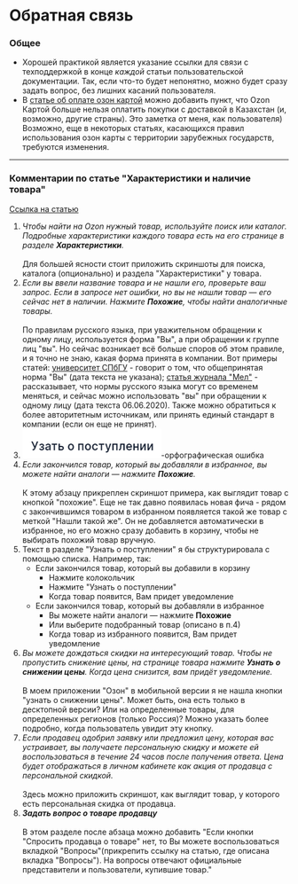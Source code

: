 # Обратная связь

### Общее

* Хорошей практикой является указание ссылки для связи с техподдержкой в конце _каждой_ статьи пользовательской документации. Так, если что-то будет непонятно, можно будет сразу задать вопрос, без лишних касаний пользователя.
* В [статье об оплате озон картой](https://docs.ozon.ru/common/oplata/payment-ways/ozon-card/?country=RU) можно добавить пункт, что Оzon Картой больше нельзя оплатить покупки с доставкой в Казахстан (и, возможно, другие страны). Это заметка от меня, как пользователя) Возможно, еще в некоторых статьях, касающихся правил использования озон карты с территории зарубежных государств, требуются изменения.

***

### Комментарии по статье "Характеристики и наличие товара"

[Ссылка на статью](https://docs.ozon.ru/common/tovary/harakteristiki-i-nalichie/?country=RU)

1. _Чтобы найти на Ozon нужный товар, используйте поиск или каталог. Подробные характеристики каждого товара есть на его странице в разделе **Характеристики**._\
   \
   Для большей ясности стоит приложить скриншоты для поиска, каталога (опционально) и раздела "Характеристики" у товара.
2. _Если вы ввели название товара и не нашли его, проверьте ваш запрос. Если в запросе нет ошибки, но вы не нашли товар — его сейчас нет в наличии. Нажмите **Похожие**, чтобы найти аналогичные товары._\
   \
   По правилам русского языка, при уважительном обращении к одному лицу, используется форма "Вы", а при обращении к группе лиц "вы". Но сейчас возникает всё больше споров об этом правиле, и я точно не знаю, какая форма принята в компании. Вот примеры статей: [университет СПбГУ](http://phil.spbu.ru/o-fakultete-1/kliniki/lingvisticheskaya-klinika/voprosy/vopros-127) - говорит о том, что общепринятая норма "Вы" (дата текста не указана); [статья журнала "Мел"](https://mel.fm/gramotnost/gramotny-otvet/3856279-you) - рассказывает, что нормы русского языка могут со временем меняться, и сейчас можно использовать "вы" при обращении к одному лицу (дата текста 06.06.2020). Также можно обратиться к более авторитетным источникам, или принять единый стандарт в компании (если он еще не принят).
3. ![](<.gitbook/assets/image (3).png>)-орфографическая ошибка
4. _Если закончился товар, который вы добавляли в избранное, вы можете найти аналоги — нажмите **Похожие**._\
   \
   К этому абзацу прикреплен скриншот примера, как выглядит товар с кнопкой "похожие". Еще не так давно появилась новая фича - рядом с закончившимся товаром в избранном появляется такой же товар с меткой "Нашли такой же". Он не добавляется автоматически в избранное, но его можно сразу добавить в корзину, чтобы не выбирать похожий товар вручную.
5. Текст в разделе "Узнать о поступлении" я бы структурировала с помощью списка. Например, так:
   * Если закончился товар, который вы добавили в корзину
     * Нажмите колокольчик
     * Нажмите "Узнать о поступлении"
     * Когда товар появится, Вам придет уведомление
   * Если закончился товар, который вы добавляли в избранное
     * Вы можете найти аналоги — нажмите **Похожие**
     * Или выберите подобранный товар (описано в п.4)
     * Когда товар из избранного появится, Вам придет уведомление
6. _Вы можете дождаться скидки на интересующий товар. Чтобы не пропустить снижение цены, на странице товара нажмите **Узнать о снижении цены**. Когда цена снизится, вам придёт уведомление._\
   \
   В моем приложении "Озон" в мобильной версии я не нашла кнопки "узнать о снижении цены". Может быть, она есть только в десктопной версии? Или на определенные товары, для определенных регионов (только Россия)? Можно указать более подробно, когда пользователь увидит эту кнопку.
7. _Если продавец одобрил заявку или предложил цену, которая вас устраивает, вы получаете персональную скидку и можете ей воспользоваться в течение 24 часов после получения ответа. Цена будет отображаться в личном кабинете как акция от продавца с персональной скидкой._\
   \
   Здесь можно приложить скриншот, как выглядит товар, у которого есть персональная скидка от продавца.
8. _**Задать вопрос о товаре продавцу**_\
   \
   В этом разделе после абзаца можно добавить "Если кнопки "Спросить продавца о товаре" нет, то Вы можете воспользоваться вкладкой "Вопросы"(прикрепить ссылку на статью, где описана вкладка "Вопросы"). На вопросы отвечают официальные представители и пользователи, купившие товар."&#x20;
